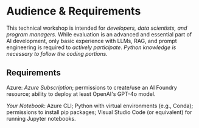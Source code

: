 # Audience & Requirements
This technical workshop is intended for *developers, data scientists, and program managers*. While evaluation is an advanced and essential part of AI development, only basic experience with LLMs, RAG, and prompt engineering is required to *actively participate*. *Python knowledge is necessary to follow the coding portions.*

## Requirements 
Azure: *Azure Subscription*; permissions to create/use an AI Foundry resource; ability to deploy at least OpenAI's GPT-4o model.

*Your Notebook*: Azure CLI; Python with virtual environments (e.g., Conda); permissions to install pip packages; Visual Studio Code (or equivalent) for running Jupyter notebooks.
